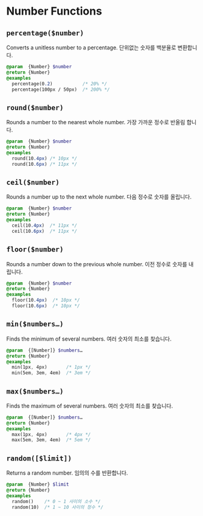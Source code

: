 # Number Functions

## `percentage($number)`
Converts a unitless number to a percentage.
단위없는 숫자를 백분율로 변환합니다.
```sass
@param  {Number} $number
@return {Number}
@examples
  percentage(0.2)           /* 20% */
  percentage(100px / 50px)  /* 200% */
```

## `round($number)`
Rounds a number to the nearest whole number.
가장 가까운 정수로 반올림 합니다.
```sass
@param  {Number} $number
@return {Number}
@examples
  round(10.4px) /* 10px */
  round(10.6px) /* 11px */
```

## `ceil($number)`
Rounds a number up to the next whole number.
다음 정수로 숫자를 올립니다.
```sass
@param  {Number} $number
@return {Number}
@examples
  ceil(10.4px)  /* 11px */
  ceil(10.6px)  /* 11px */
```

## `floor($number)`
Rounds a number down to the previous whole number.
이전 정수로 숫자를 내립니다.
```sass
@param  {Number} $number
@return {Number}
@examples
  floor(10.4px)  /* 10px */
  floor(10.6px)  /* 10px */
```

## `min($numbers…)`
Finds the minimum of several numbers.
여러 숫자의 최소를 찾습니다.
```sass
@param  {[Number]} $numbers…
@return {Number}
@examples
  min(1px, 4px)       /* 1px */
  min(5em, 3em, 4em)  /* 3em */
```

## `max($numbers…)`
Finds the maximum of several numbers.
여러 숫자의 최소를 찾습니다.
```sass
@param  {[Number]} $numbers…
@return {Number}
@examples
  max(1px, 4px)       /* 4px */
  max(5em, 3em, 4em)  /* 5em */
```

## `random([$limit])`
Returns a random number.
임의의 수를 반환합니다.
```sass
@param  {Number} $limit
@return {Number}
@examples
  random()    /* 0 ~ 1 사이의 소수 */
  random(10)  /* 1 ~ 10 사이의 정수 */
```